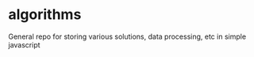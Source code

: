 algorithms
==========

General repo for storing various solutions, data processing, etc in simple javascript
